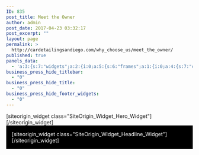 ```yaml
---
ID: 835
post_title: Meet the Owner
author: admin
post_date: 2017-04-23 03:32:17
post_excerpt: ""
layout: page
permalink: >
  http://cardetailingsandiego.com/why_choose_us/meet_the_owner/
published: true
panels_data:
  - 'a:3:{s:7:"widgets";a:2:{i:0;a:5:{s:6:"frames";a:1:{i:0;a:4:{s:7:"content";s:0:"";s:23:"content_selected_editor";s:7:"tinymce";s:7:"buttons";a:1:{i:0;a:1:{s:6:"button";a:6:{s:4:"text";s:7:"CERAMIC";s:3:"url";s:10:"post: 1173";s:11:"button_icon";a:4:{s:13:"icon_selected";s:0:"";s:10:"icon_color";b:0;s:4:"icon";i:0;s:24:"so_field_container_state";s:4:"open";}s:6:"design";a:12:{s:5:"width";b:0;s:10:"width_unit";s:2:"px";s:5:"align";s:6:"center";s:5:"theme";s:4:"flat";s:12:"button_color";b:0;s:10:"text_color";b:0;s:4:"font";s:7:"default";s:9:"font_size";s:3:"1.3";s:8:"rounding";s:1:"0";s:7:"padding";s:1:"1";s:24:"so_field_container_state";s:4:"open";s:5:"hover";b:0;}s:10:"attributes";a:6:{s:2:"id";s:0:"";s:7:"classes";s:0:"";s:5:"title";s:0:"";s:7:"onclick";s:0:"";s:3:"rel";s:0:"";s:24:"so_field_container_state";s:6:"closed";}s:10:"new_window";b:0;}}}s:10:"background";a:9:{s:5:"image";i:1477;s:14:"image_fallback";s:0:"";s:10:"image_type";s:5:"cover";s:7:"opacity";i:85;s:5:"color";s:7:"#444444";s:3:"url";s:0:"";s:24:"so_field_container_state";s:4:"open";s:10:"new_window";b:0;s:6:"videos";a:0:{}}}}s:8:"controls";a:7:{s:5:"speed";i:800;s:7:"timeout";i:8000;s:13:"nav_color_hex";s:7:"#FFFFFF";s:9:"nav_style";s:4:"thin";s:8:"nav_size";i:25;s:24:"so_field_container_state";s:6:"closed";s:5:"swipe";b:0;}s:6:"design";a:20:{s:6:"height";b:0;s:11:"height_unit";s:2:"px";s:7:"padding";s:5:"200px";s:12:"padding_unit";s:2:"px";s:17:"extra_top_padding";s:3:"0px";s:22:"extra_top_padding_unit";s:2:"px";s:13:"padding_sides";s:4:"20px";s:18:"padding_sides_unit";s:2:"px";s:5:"width";s:6:"1280px";s:10:"width_unit";s:2:"px";s:12:"heading_font";s:13:"Open Sans:600";s:13:"heading_color";s:7:"#FFFFFF";s:12:"heading_size";s:4:"64px";s:17:"heading_size_unit";s:2:"px";s:14:"heading_shadow";i:0;s:9:"text_size";s:4:"64px";s:14:"text_size_unit";s:2:"px";s:10:"text_color";s:7:"#F6F6F6";s:24:"so_field_container_state";s:4:"open";s:7:"fittext";b:0;}s:12:"_sow_form_id";s:13:"5739f153d923f";s:11:"panels_info";a:7:{s:5:"class";s:29:"SiteOrigin_Widget_Hero_Widget";s:3:"raw";b:0;s:4:"grid";i:0;s:4:"cell";i:0;s:2:"id";i:0;s:9:"widget_id";s:36:"40b43ec5-abc8-4812-b06f-f94d35298f5a";s:5:"style";a:1:{s:18:"background_display";s:4:"tile";}}}i:1;a:7:{s:8:"headline";a:15:{s:4:"text";s:45:"OWNER OF APPLE POLISHING SYSTEMS - PAUL BEARD";s:15:"destination_url";s:0:"";s:3:"tag";s:2:"h1";s:5:"color";s:7:"#ffffff";s:11:"hover_color";b:0;s:4:"font";s:13:"Open Sans:300";s:9:"font_size";b:0;s:14:"font_size_unit";s:2:"px";s:5:"align";s:6:"center";s:11:"line_height";b:0;s:16:"line_height_unit";s:2:"px";s:6:"margin";b:0;s:11:"margin_unit";s:2:"px";s:24:"so_field_container_state";s:4:"open";s:10:"new_window";b:0;}s:12:"sub_headline";a:15:{s:4:"text";s:0:"";s:15:"destination_url";s:0:"";s:3:"tag";s:2:"h3";s:5:"color";s:7:"#000000";s:11:"hover_color";b:0;s:4:"font";s:7:"default";s:9:"font_size";b:0;s:14:"font_size_unit";s:2:"px";s:5:"align";s:6:"center";s:11:"line_height";b:0;s:16:"line_height_unit";s:2:"px";s:6:"margin";b:0;s:11:"margin_unit";s:2:"px";s:24:"so_field_container_state";s:6:"closed";s:10:"new_window";b:0;}s:7:"divider";a:9:{s:5:"style";s:4:"none";s:5:"color";s:7:"#EEEEEE";s:9:"thickness";d:0;s:5:"align";s:6:"center";s:5:"width";b:0;s:10:"width_unit";s:2:"px";s:6:"margin";b:0;s:11:"margin_unit";s:2:"px";s:24:"so_field_container_state";s:6:"closed";}s:5:"order";a:3:{i:0;s:8:"headline";i:1;s:7:"divider";i:2;s:12:"sub_headline";}s:12:"_sow_form_id";s:13:"5739fbe9eea7e";s:11:"panels_info";a:6:{s:5:"class";s:33:"SiteOrigin_Widget_Headline_Widget";s:4:"grid";i:1;s:4:"cell";i:0;s:2:"id";i:1;s:9:"widget_id";s:36:"6bd0aa0a-89fd-44d3-b853-fc6862e0cc00";s:5:"style";a:4:{s:10:"background";s:7:"#000000";s:27:"background_image_attachment";b:0;s:18:"background_display";s:8:"parallax";s:10:"font_color";s:7:"#ffffff";}}s:7:"fittext";b:0;}}s:5:"grids";a:2:{i:0;a:2:{s:5:"cells";i:1;s:5:"style";a:4:{s:18:"background_display";s:4:"tile";s:13:"bottom_margin";s:3:"0px";s:11:"row_stretch";s:14:"full-stretched";s:14:"cell_alignment";s:10:"flex-start";}}i:1;a:2:{s:5:"cells";i:1;s:5:"style";a:5:{s:7:"padding";s:2:"3%";s:10:"background";s:7:"#000000";s:18:"background_display";s:4:"tile";s:11:"row_stretch";s:14:"full-stretched";s:14:"cell_alignment";s:10:"flex-start";}}}s:10:"grid_cells";a:2:{i:0;a:4:{s:4:"grid";i:0;s:5:"index";i:0;s:6:"weight";i:1;s:5:"style";a:0:{}}i:1;a:4:{s:4:"grid";i:1;s:5:"index";i:0;s:6:"weight";i:1;s:5:"style";a:0:{}}}}'
business_press_hide_titlebar:
  - "0"
business_press_hide_title:
  - "0"
business_press_hide_footer_widgets:
  - "0"
---
```

<div id="pl-835"  class="panel-layout" ><div id="pg-835-0"  class="panel-grid panel-has-style"  data-style="{&quot;background_display&quot;:&quot;tile&quot;,&quot;bottom_margin&quot;:&quot;0px&quot;,&quot;row_stretch&quot;:&quot;full-stretched&quot;,&quot;cell_alignment&quot;:&quot;flex-start&quot;}" ><div class="siteorigin-panels-stretch panel-row-style panel-row-style-for-835-0" data-stretch-type="full-stretched" ><div id="pgc-835-0-0"  class="panel-grid-cell"  data-weight="1" ><div id="panel-835-0-0-0" class="so-panel widget widget_sow-hero panel-first-child panel-last-child" data-index="0" data-style="{&quot;background_display&quot;:&quot;tile&quot;}" >[siteorigin_widget class="SiteOrigin_Widget_Hero_Widget"]<input type="hidden" value="{&quot;instance&quot;:{&quot;frames&quot;:[{&quot;content&quot;:&quot;&quot;,&quot;content_selected_editor&quot;:&quot;tinymce&quot;,&quot;buttons&quot;:[{&quot;button&quot;:{&quot;text&quot;:&quot;CERAMIC&quot;,&quot;url&quot;:&quot;post: 1173&quot;,&quot;button_icon&quot;:{&quot;icon_selected&quot;:&quot;&quot;,&quot;icon_color&quot;:false,&quot;icon&quot;:0,&quot;so_field_container_state&quot;:&quot;open&quot;},&quot;design&quot;:{&quot;width&quot;:false,&quot;width_unit&quot;:&quot;px&quot;,&quot;align&quot;:&quot;center&quot;,&quot;theme&quot;:&quot;flat&quot;,&quot;button_color&quot;:false,&quot;text_color&quot;:false,&quot;font&quot;:&quot;default&quot;,&quot;font_size&quot;:&quot;1.3&quot;,&quot;rounding&quot;:&quot;0&quot;,&quot;padding&quot;:&quot;1&quot;,&quot;so_field_container_state&quot;:&quot;open&quot;,&quot;hover&quot;:false},&quot;attributes&quot;:{&quot;id&quot;:&quot;&quot;,&quot;classes&quot;:&quot;&quot;,&quot;title&quot;:&quot;&quot;,&quot;onclick&quot;:&quot;&quot;,&quot;rel&quot;:&quot;&quot;,&quot;so_field_container_state&quot;:&quot;closed&quot;},&quot;new_window&quot;:false}}],&quot;background&quot;:{&quot;image&quot;:1477,&quot;image_fallback&quot;:&quot;&quot;,&quot;image_type&quot;:&quot;cover&quot;,&quot;opacity&quot;:85,&quot;color&quot;:&quot;#444444&quot;,&quot;url&quot;:&quot;&quot;,&quot;so_field_container_state&quot;:&quot;open&quot;,&quot;new_window&quot;:false,&quot;videos&quot;:[]}}],&quot;controls&quot;:{&quot;speed&quot;:800,&quot;timeout&quot;:8000,&quot;nav_color_hex&quot;:&quot;#FFFFFF&quot;,&quot;nav_style&quot;:&quot;thin&quot;,&quot;nav_size&quot;:25,&quot;so_field_container_state&quot;:&quot;closed&quot;,&quot;swipe&quot;:false},&quot;design&quot;:{&quot;height&quot;:false,&quot;height_unit&quot;:&quot;px&quot;,&quot;padding&quot;:&quot;200px&quot;,&quot;padding_unit&quot;:&quot;px&quot;,&quot;extra_top_padding&quot;:&quot;0px&quot;,&quot;extra_top_padding_unit&quot;:&quot;px&quot;,&quot;padding_sides&quot;:&quot;20px&quot;,&quot;padding_sides_unit&quot;:&quot;px&quot;,&quot;width&quot;:&quot;1280px&quot;,&quot;width_unit&quot;:&quot;px&quot;,&quot;heading_font&quot;:&quot;Open Sans:600&quot;,&quot;heading_color&quot;:&quot;#FFFFFF&quot;,&quot;heading_size&quot;:&quot;64px&quot;,&quot;heading_size_unit&quot;:&quot;px&quot;,&quot;heading_shadow&quot;:0,&quot;text_size&quot;:&quot;64px&quot;,&quot;text_size_unit&quot;:&quot;px&quot;,&quot;text_color&quot;:&quot;#F6F6F6&quot;,&quot;so_field_container_state&quot;:&quot;open&quot;,&quot;fittext&quot;:false},&quot;_sow_form_id&quot;:&quot;5739f153d923f&quot;},&quot;args&quot;:{&quot;before_widget&quot;:&quot;&lt;div id=\&quot;panel-835-0-0-0\&quot; class=\&quot;so-panel widget widget_sow-hero panel-first-child panel-last-child\&quot; data-index=\&quot;0\&quot; data-style=\&quot;{&amp;quot;background_display&amp;quot;:&amp;quot;tile&amp;quot;}\&quot; &gt;&quot;,&quot;after_widget&quot;:&quot;&lt;\/div&gt;&quot;,&quot;before_title&quot;:&quot;&lt;h3 class=\&quot;widget-title\&quot;&gt;&quot;,&quot;after_title&quot;:&quot;&lt;\/h3&gt;&quot;,&quot;widget_id&quot;:&quot;widget-0-0-0&quot;}}" />[/siteorigin_widget]</div></div></div></div><div id="pg-835-1"  class="panel-grid panel-has-style"  data-style="{&quot;padding&quot;:&quot;3%&quot;,&quot;background&quot;:&quot;#000000&quot;,&quot;background_display&quot;:&quot;tile&quot;,&quot;row_stretch&quot;:&quot;full-stretched&quot;,&quot;cell_alignment&quot;:&quot;flex-start&quot;}" ><div class="siteorigin-panels-stretch panel-row-style panel-row-style-for-835-1" data-stretch-type="full-stretched" ><div id="pgc-835-1-0"  class="panel-grid-cell"  data-weight="1" ><div id="panel-835-1-0-0" class="so-panel widget widget_sow-headline panel-first-child panel-last-child" data-index="1" data-style="{&quot;background&quot;:&quot;#000000&quot;,&quot;background_image_attachment&quot;:false,&quot;background_display&quot;:&quot;parallax&quot;,&quot;font_color&quot;:&quot;#ffffff&quot;}" ><div class="panel-widget-style panel-widget-style-for-835-1-0-0" >[siteorigin_widget class="SiteOrigin_Widget_Headline_Widget"]<input type="hidden" value="{&quot;instance&quot;:{&quot;headline&quot;:{&quot;text&quot;:&quot;OWNER OF APPLE POLISHING SYSTEMS - PAUL BEARD&quot;,&quot;destination_url&quot;:&quot;&quot;,&quot;tag&quot;:&quot;h1&quot;,&quot;color&quot;:&quot;#ffffff&quot;,&quot;hover_color&quot;:false,&quot;font&quot;:&quot;Open Sans:300&quot;,&quot;font_size&quot;:false,&quot;font_size_unit&quot;:&quot;px&quot;,&quot;align&quot;:&quot;center&quot;,&quot;line_height&quot;:false,&quot;line_height_unit&quot;:&quot;px&quot;,&quot;margin&quot;:false,&quot;margin_unit&quot;:&quot;px&quot;,&quot;so_field_container_state&quot;:&quot;open&quot;,&quot;new_window&quot;:false},&quot;sub_headline&quot;:{&quot;text&quot;:&quot;&quot;,&quot;destination_url&quot;:&quot;&quot;,&quot;tag&quot;:&quot;h3&quot;,&quot;color&quot;:&quot;#000000&quot;,&quot;hover_color&quot;:false,&quot;font&quot;:&quot;default&quot;,&quot;font_size&quot;:false,&quot;font_size_unit&quot;:&quot;px&quot;,&quot;align&quot;:&quot;center&quot;,&quot;line_height&quot;:false,&quot;line_height_unit&quot;:&quot;px&quot;,&quot;margin&quot;:false,&quot;margin_unit&quot;:&quot;px&quot;,&quot;so_field_container_state&quot;:&quot;closed&quot;,&quot;new_window&quot;:false},&quot;divider&quot;:{&quot;style&quot;:&quot;none&quot;,&quot;color&quot;:&quot;#EEEEEE&quot;,&quot;thickness&quot;:0,&quot;align&quot;:&quot;center&quot;,&quot;width&quot;:false,&quot;width_unit&quot;:&quot;px&quot;,&quot;margin&quot;:false,&quot;margin_unit&quot;:&quot;px&quot;,&quot;so_field_container_state&quot;:&quot;closed&quot;},&quot;order&quot;:[&quot;headline&quot;,&quot;divider&quot;,&quot;sub_headline&quot;],&quot;_sow_form_id&quot;:&quot;5739fbe9eea7e&quot;,&quot;fittext&quot;:false},&quot;args&quot;:{&quot;before_widget&quot;:&quot;&lt;div id=\&quot;panel-835-1-0-0\&quot; class=\&quot;so-panel widget widget_sow-headline panel-first-child panel-last-child\&quot; data-index=\&quot;1\&quot; data-style=\&quot;{&amp;quot;background&amp;quot;:&amp;quot;#000000&amp;quot;,&amp;quot;background_image_attachment&amp;quot;:false,&amp;quot;background_display&amp;quot;:&amp;quot;parallax&amp;quot;,&amp;quot;font_color&amp;quot;:&amp;quot;#ffffff&amp;quot;}\&quot; &gt;&lt;div class=\&quot;panel-widget-style panel-widget-style-for-835-1-0-0\&quot; &gt;&quot;,&quot;after_widget&quot;:&quot;&lt;\/div&gt;&lt;\/div&gt;&quot;,&quot;before_title&quot;:&quot;&lt;h3 class=\&quot;widget-title\&quot;&gt;&quot;,&quot;after_title&quot;:&quot;&lt;\/h3&gt;&quot;,&quot;widget_id&quot;:&quot;widget-1-0-0&quot;}}" />[/siteorigin_widget]</div></div></div></div></div></div>

<style type="text/css" class="panels-style" data-panels-style-for-post="835">@import url(http://cardetailingsandiego.com/wp-content/plugins/siteorigin-panels/inc/../css/front-flex.css); #pgc-835-0-0 , #pgc-835-1-0 { width:100%;width:calc(100% - ( 0 * 30px ) ) } #pg-835-0 , #pl-835 .so-panel:last-child { margin-bottom:0px } #pg-835-1 , #pl-835 .so-panel { margin-bottom:30px } #pg-835-0.panel-no-style, #pg-835-0.panel-has-style > .panel-row-style , #pg-835-1.panel-no-style, #pg-835-1.panel-has-style > .panel-row-style { -webkit-align-items:flex-start;align-items:flex-start } #pg-835-1> .panel-row-style { background-color:#000000;padding:3% } #panel-835-1-0-0> .panel-widget-style { background-color:#000000;color:#ffffff } @media (max-width:780px){ #pg-835-0.panel-no-style, #pg-835-0.panel-has-style > .panel-row-style , #pg-835-1.panel-no-style, #pg-835-1.panel-has-style > .panel-row-style { -webkit-flex-direction:column;-ms-flex-direction:column;flex-direction:column } #pg-835-0 .panel-grid-cell , #pg-835-1 .panel-grid-cell { margin-right:0 } #pg-835-0 .panel-grid-cell , #pg-835-1 .panel-grid-cell { width:100% } #pl-835 .panel-grid-cell { padding:0 } #pl-835 .panel-grid .panel-grid-cell-empty { display:none } #pl-835 .panel-grid .panel-grid-cell-mobile-last { margin-bottom:0px }  } </style>